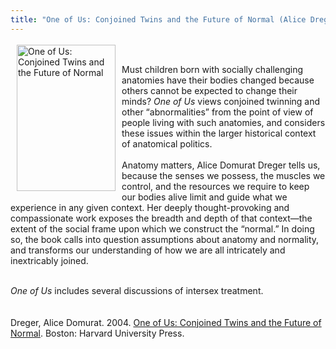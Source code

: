 ```yaml
---
title: "One of Us: Conjoined Twins and the Future of Normal (Alice Dreger)"
---
```


<a href="http://www.amazon.com/exec/obidos/ASIN/0674012941/intersexsocietyo/" target="amazon"><img src="/img/books/oneofus.jpg" width=158 height=234 alt="One of Us: Conjoined Twins and the Future of Normal" align=left hspace=10 vspace=3></a><br><br>Must children born with socially challenging anatomies have their bodies changed because others cannot be expected to change their minds? _One of Us_ views conjoined twinning and other &#8220;abnormalities&#8221; from the point of view of people living with such anatomies, and considers these issues within the larger historical context of anatomical politics. <br><!--break--><br>Anatomy matters, Alice Domurat Dreger tells us, because the senses we possess, the muscles we control, and the resources we require to keep our bodies alive limit and guide what we experience in any given context. Her deeply thought-provoking and compassionate work exposes the breadth and depth of that context&#8212;the extent of the social frame upon which we construct the &#8220;normal.&#8221; In doing so, the book calls into question assumptions about anatomy and normality, and transforms our understanding of how we are all intricately and inextricably joined.<br><br>

_One of Us_ includes several discussions of intersex treatment.<br><br><br>Dreger, Alice Domurat. 2004. <a href="http://www.amazon.com/exec/obidos/ASIN/0674012941/intersexsocietyo/" target="amazon">One of Us: Conjoined Twins and the Future of Normal</a>. Boston: Harvard University Press.